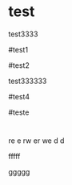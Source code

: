 # test

test3333

#test1






#test2



test333333

#test4

#teste




#
re
e
rw
er
we
d
d



fffff


ggggg